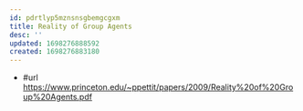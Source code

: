 ```yaml
---
id: pdrtlyp5mznsnsgbemgcgxm
title: Reality of Group Agents
desc: ''
updated: 1698276888592
created: 1698276883180
---
```


- #url https://www.princeton.edu/~ppettit/papers/2009/Reality%20of%20Group%20Agents.pdf